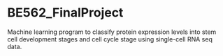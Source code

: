 # BE562_FinalProject

Machine learning program to classify protein expression levels into stem cell development stages and cell cycle stage using single-cell RNA seq data.

